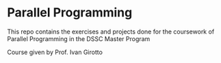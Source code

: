 # Parallel Programming 
This repo contains the exercises and projects done for the coursework of Parallel Programming in the DSSC Master Program

Course given by Prof. Ivan Girotto
